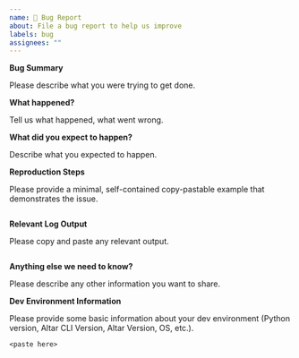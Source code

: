 ```yaml
---
name: 🐛 Bug Report
about: File a bug report to help us improve
labels: bug
assignees: ""
---
```


**Bug Summary**

Please describe what you were trying to get done.

**What happened?**

Tell us what happened, what went wrong.

**What did you expect to happen?**

Describe what you expected to happen.

**Reproduction Steps**

Please provide a minimal, self-contained copy-pastable example that demonstrates the issue.

```python

```

**Relevant Log Output**

Please copy and paste any relevant output.

```console
```

**Anything else we need to know?**

Please describe any other information you want to share.

**Dev Environment Information**

Please provide some basic information about your dev environment (Python version, Altar CLI Version, Altar Version, OS, etc.).

```console
<paste here>
```
